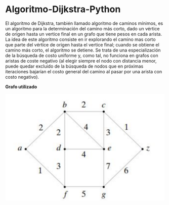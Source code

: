 # Algoritmo-Dijkstra-Python

El algoritmo de Dijkstra, también llamado algoritmo de caminos mínimos, es un algoritmo para la determinación del camino más corto, dado un vértice de origen hasta un vertice final en un grafo que tiene pesos en cada arista.
La idea de este algoritmo consiste en ir explorando el camino mas corto que parte del vértice de origen hasta el vertice final; cuando se obtiene el camino más corto, el algoritmo se detiene. Se trata de una especialización de la búsqueda de costo uniforme y, como tal, no funciona en grafos con aristas de coste negativo (al elegir siempre el nodo con distancia menor, puede quedar excluido de la búsqueda de nodos que en próximas iteraciones bajarían el costo general del camino al pasar por una arista con costo negativo).

**Grafo utilizado**

![Imagen Grafo](./algoritmoDijkstra.png)
